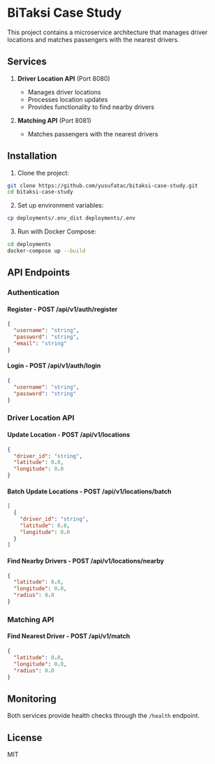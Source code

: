 # BiTaksi Case Study

This project contains a microservice architecture that manages driver locations and matches passengers with the nearest drivers.

## Services

1. **Driver Location API** (Port 8080)
   - Manages driver locations
   - Processes location updates
   - Provides functionality to find nearby drivers

2. **Matching API** (Port 8081)
   - Matches passengers with the nearest drivers

## Installation

1. Clone the project:
```bash
git clone https://github.com/yusufatac/bitaksi-case-study.git
cd bitaksi-case-study
```

2. Set up environment variables:
```bash
cp deployments/.env_dist deployments/.env
```

3. Run with Docker Compose:
```bash
cd deployments
docker-compose up --build
```

## API Endpoints

### Authentication

#### Register - POST /api/v1/auth/register
```json
{
  "username": "string",
  "password": "string",
  "email": "string"
}
```

#### Login - POST /api/v1/auth/login
```json
{
  "username": "string",
  "password": "string"
}
```

### Driver Location API

#### Update Location - POST /api/v1/locations
```json
{
  "driver_id": "string",
  "latitude": 0.0,
  "longitude": 0.0
}
```

#### Batch Update Locations - POST /api/v1/locations/batch
```json
[
  {
    "driver_id": "string",
    "latitude": 0.0,
    "longitude": 0.0
  }
]
```

#### Find Nearby Drivers - POST /api/v1/locations/nearby
```json
{
  "latitude": 0.0,
  "longitude": 0.0,
  "radius": 0.0
}
```

### Matching API

#### Find Nearest Driver - POST /api/v1/match
```json
{
  "latitude": 0.0,
  "longitude": 0.0,
  "radius": 0.0
}
```

## Monitoring

Both services provide health checks through the `/health` endpoint.

## License

MIT